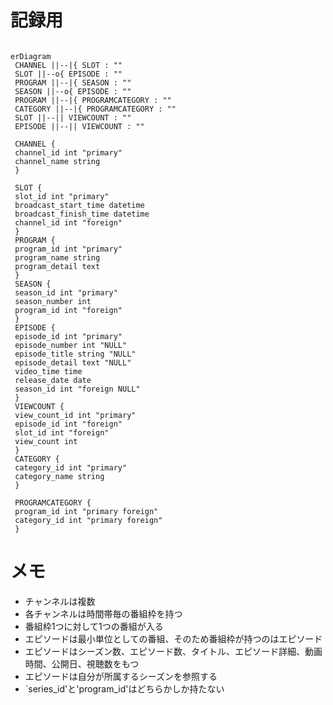 # 記録用

```mermaid

erDiagram
 CHANNEL ||--|{ SLOT : ""
 SLOT ||--o{ EPISODE : ""
 PROGRAM ||--|{ SEASON : ""
 SEASON ||--o{ EPISODE : ""
 PROGRAM ||--|{ PROGRAMCATEGORY : ""
 CATEGORY ||--|{ PROGRAMCATEGORY : ""
 SLOT ||--|| VIEWCOUNT : ""
 EPISODE ||--|| VIEWCOUNT : ""

 CHANNEL {
 channel_id int "primary"
 channel_name string 
 }

 SLOT {
 slot_id int "primary"
 broadcast_start_time datetime
 broadcast_finish_time datetime
 channel_id int "foreign"
 }
 PROGRAM {
 program_id int "primary"
 program_name string
 program_detail text
 }
 SEASON {
 season_id int "primary"
 season_number int
 program_id int "foreign"
 }
 EPISODE {
 episode_id int "primary"
 episode_number int "NULL"
 episode_title string "NULL"
 episode_detail text "NULL"
 video_time time
 release_date date
 season_id int "foreign NULL"
 }
 VIEWCOUNT {
 view_count_id int "primary"
 episode_id int "foreign"
 slot_id int "foreign"
 view_count int
 }
 CATEGORY {
 category_id int "primary"
 category_name string
 }
 
 PROGRAMCATEGORY {
 program_id int "primary foreign"
 category_id int "primary foreign"
 }

```

# メモ
* チャンネルは複数
* 各チャンネルは時間帯毎の番組枠を持つ
* 番組枠1つに対して1つの番組が入る
* エピソードは最小単位としての番組、そのため番組枠が持つのはエピソード
* エピソードはシーズン数、エピソード数、タイトル、エピソード詳細、動画時間、公開日、視聴数をもつ
* エピソードは自分が所属するシーズンを参照する
* `series_id'と'program_id'はどちらかしか持たない
